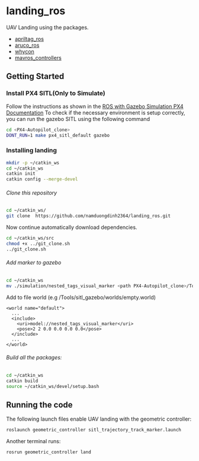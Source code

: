 # landing_ros
UAV Landing using the packages.
- [apriltag_ros](https://github.com/AprilRobotics/apriltag_ros.git)
- [aruco_ros](https://github.com/pal-robotics/aruco_ros.git)
- [whycon](https://github.com/lrse/whycon.git)
- [mavros_controllers](https://github.com/Jaeyoung-Lim/mavros_controllers.git)
## Getting Started
### Install PX4 SITL(Only to Simulate)
Follow the instructions as shown in the [ROS with Gazebo Simulation PX4 Documentation](https://dev.px4.io/master/en/simulation/ros_interface.html)
To check if the necessary environment is setup correctly, you can run the gazebo SITL using the following command

```bash
cd <PX4-Autopilot_clone>
DONT_RUN=1 make px4_sitl_default gazebo
```
### Installing landing
```bash
mkdir -p ~/catkin_ws
cd ~/catkin_ws
catkin init
catkin config --merge-devel
```
###### Clone this repository

```bash
cd ~/catkin_ws/
git clone  https://github.com/namduongdinh2364/landing_ros.git
```
Now continue automatically download dependencies.
```bash
cd ~/catkin_ws/src
chmod +x ../git_clone.sh
../git_clone.sh
```
###### Add marker to gazebo
```bash
cd ~/catkin_ws
mv ./simulation/nested_tags_visual_marker <path PX4-Autopilot_clone>/Tools/sitl_gazebo/models
```
Add to file world (e.g <path PX4-Autopilot_clone>/Tools/sitl_gazebo/worlds/empty.world)
```
<world name="default">
  ...
  <include>
    <uri>model://nested_tags_visual_marker</uri>
    <pose>2 2 0.0 0.0 0.0 0.0</pose>
  </include>
  ...
</world>
```
###### Build all the packages:
```bash
cd ~/catkin_ws
catkin build
source ~/catkin_ws/devel/setup.bash
```
## Running the code
The following launch files enable UAV landing with the geometric controller:

``` bash
roslaunch geometric_controller sitl_trajectory_track_marker.launch
```
Another terminal runs:
``` bash
rosrun geometric_controller land
```





